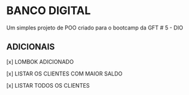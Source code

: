 # BANCO DIGITAL
Um simples projeto de POO criado para o bootcamp da GFT # 5 - DIO

## ADICIONAIS

[x] LOMBOK ADICIONADO

[x] LISTAR OS CLIENTES COM MAIOR SALDO

[x] LISTAR TODOS OS CLIENTES